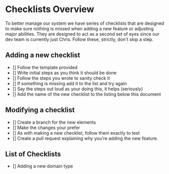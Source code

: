 # Checklists Overview

To better manage our system we have series of checklists that are designed to make sure nothing is missed when adding a new feature or adjusting major abilities. They are designed to act as a second set of eyes since our dev team is currently just Chris. Follow these, strictly, don't skip a step.

## Adding a new checklist
- [] Follow the template provided
- [] Write initial steps as you think it should be done
- [] Follow the steps you wrote to sanity check it
- [] If something is missing add it to the list and try again
- [] Say the steps out loud as your doing this, it helps (seriously)
- [] Add the name of the new checklist to the listing below this document

## Modifying a checklist
- [] Create a branch for the new elements
- [] Make the changes your prefer
- [] As with making a new checklist, follow them exactly to test
- [] Create a pull request explaining why you're adding the new feature.

## List of Checklists
- [] Adding a new domain type

